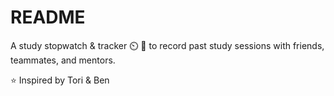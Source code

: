 # README

A study stopwatch & tracker ⏲️ 📔 to record past study sessions with friends, teammates, and mentors. 

⭐ Inspired by Tori & Ben
